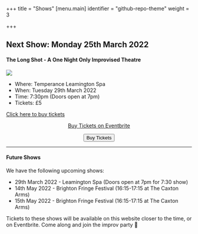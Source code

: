 +++
title = "Shows"
[menu.main]
identifier = "github-repo-theme"
weight = 3

+++
## Next Show: Monday 25th March 2022

#### The Long Shot - A One Night Only Improvised Theatre

<img src="https://www.leamprov.com/ono.jpg">

* Where: Temperance Leamington Spa
* When: Tuesday 29th March 2022
* Time: 7:30pm (Doors open at 7pm)
* Tickets: £5

<!-- Buy ticket button below which is a 'live' button --> <!-- Noscript content for added SEO -->
<noscript><a href="https://www.eventbrite.co.uk/e/leamprov-the-elephant-in-the-room-an-improvised-comedy-show-tickets-224273617427" rel="noopener noreferrer" target="_blank">Click here to buy tickets</a></noscript>
<!-- You can customise this button any way you like -->
<center>

<!-- Noscript content for added SEO -->
<noscript><a href="https://www.eventbrite.co.uk/e/leamprov-the-long-shot-tickets-317155148587" rel="noopener noreferrer" target="_blank">Buy Tickets on Eventbrite</a></noscript>
<!-- You can customise this button any way you like -->
<button id="eventbrite-widget-modal-trigger-317155148587" type="button">Buy Tickets</button>

<script src="https://www.eventbrite.co.uk/static/widgets/eb_widgets.js"></script>

<script type="text/javascript">
    var exampleCallback = function() {
        console.log('Order complete!');
    };

    window.EBWidgets.createWidget({
        widgetType: 'checkout',
        eventId: '317155148587',
        modal: true,
        modalTriggerElementId: 'eventbrite-widget-modal-trigger-317155148587',
        onOrderComplete: exampleCallback
    });
</script>
***
    
</center>

#### Future Shows

We have the following upcoming shows:

* 29th March 2022 - Leamington Spa (Doors open at 7pm for 7:30 show)
* 14th May 2022 - Brighton Fringe Festival (16:15-17:15 at The Caxton Arms)
* 15th May 2022 - Brighton Fringe Festival (16:15-17:15 at The Caxton Arms)

Tickets to these shows will be available on this website closer to the time, or on Eventbrite. Come along and join the improv party 🎉
